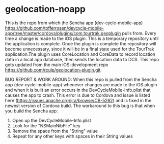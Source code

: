 geolocation-noapp
=================

This is the repo from which the Sencha app (dev-cycle-mobile-app) <https://github.com/tofferrosen/devcycle-mobile-app/tree/master/cordova/plugins/com.tourtrak.geoplugin> pulls from. Every time a change is made to the iOS plugin. This is a temporary repository until the application is complete. Once the plugin is complete the repository will become unnecessary, since it will be in a final state used for the TourTrak application.The plugin uses CoreLocation and CoreData to record location data in a local app database, then sends the location data to DCS. This repo gets updated from the main iOS-development repo <https://github.com/rculp/geolocation-plugin.git>. 

BUG REPORT & WORK AROUND:
When this repo is pulled from the Sencha app (dev-cycle-mobile-app) whenever changes are made to the iOS plugin and when it is built an error occurs in the DevCycleMobile-Info.plist that causes the app to crash. This error is due to Cordova and issue is listed here (https://issues.apache.org/jira/browse/CB-5262) and is fixed in the newest version of Cordova build. 
The workaround to this bug is that when you build the Sencha app:
1. Open up the DevCycleMobile-Info.plist
2. Look for the "NSMainNibFile" key
3. Remove the space from the "String" value
4. Repeat for any other keys with spaces in their String values
